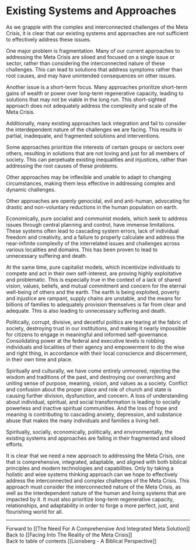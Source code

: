 # Existing Systems and Approaches

As we grapple with the complex and interconnected challenges of the Meta Crisis, it is clear that our existing systems and approaches are not sufficient to effectively address these issues.

One major problem is fragmentation. Many of our current approaches to addressing the Meta Crisis are siloed and focused on a single issue or sector, rather than considering the interconnected nature of these challenges. This can lead to solutions that address symptoms rather than root causes, and may have unintended consequences on other issues.

Another issue is a short-term focus. Many approaches prioritize short-term gains of wealth or power over long-term regenerative capacity, leading to solutions that may not be viable in the long run. This short-sighted approach does not adequately address the complexity and scale of the Meta Crisis. 

Additionally, many existing approaches lack integration and fail to consider the interdependent nature of the challenges we are facing. This results in partial, inadequate, and fragmented solutions and interventions.

Some approaches prioritize the interests of certain groups or sectors over others, resulting in solutions that are not loving and just for all members of society. This can perpetuate existing inequalities and injustices, rather than addressing the root causes of these problems.

Other approaches may be inflexible and unable to adapt to changing circumstances, making them less effective in addressing complex and dynamic challenges.

Other approaches are openly genocidal, evil and anti-human, advocating for drastic and non-voluntary reductions in the human population on earth. 

Economically, pure socialist and communist models, which seek to address issues through central planning and control, have immense limitations. These systems often lead to cascading system errors, lack of individual freedom and creativity, and a failure to properly calculate and address the near-infinite complexity of the interrelated issues and challenges across various localities and domains. This has been proven to lead to unnecessary suffering and death. 

At the same time, pure capitalist models, which incentivize individuals to compete and act in their own self-interest, are proving highly exploitative and problematic. This is especially true in the context of a lack of shared vision, values, beliefs, and mutual commitment and concern for the eternal well-being of others and the earth. The earth is being exploited, poverty and injustice are rampant, supply chains are unstable, and the means for billions of families to adequately provision themselves is far from clear and adequate. This is also leading to unnecessary suffering and death. 

Politically, corrupt, divisive, and deceitful politics are tearing at the fabric of society, destroying trust in our institutions, and making it nearly impossible for citizens to engage in meaningful and informed self-governance. Consolidating power at the federal and executive levels is robbing individuals and localities of their agency and empowerment to do the wise and right thing, in accordance with their local conscience and discernment, in their own time and place.

Spiritually and culturally, we have come entirely unmoored, rejecting the wisdom and traditions of the past, and destroying our overarching and uniting sense of purpose, meaning, vision, and values as a society. Conflict and confusion about the proper place and role of church and state is causing further division, dysfunction, and concern. A loss of understanding about individual, spiritual, and social transformation is leading to socially powerless and inactive spiritual communities. And the loss of hope and meaning is contributing to cascading anxiety, depression, and substance abuse that makes the many individuals and families a living hell. 

Spiritually, socially, economically, politically, and environmentally, the existing systems and approaches are failing in their fragmented and siloed efforts.

It is clear that we need a new approach to addressing the Meta Crisis, one that is comprehensive, integrated, adaptable, and aligned with both biblical principles and modern technologies and capabilities. Only by taking a holistic and wise systems thinking approach can we hope to effectively address the interconnected and complex challenges of the Meta Crisis. This approach must consider the interconnected nature of the Meta Crisis, as well as the interdependent nature of the human and living systems that are impacted by it. It must also prioritize long-term regenerative capacity, relationships, and adaptability in order to forge a more perfect, just, and flourishing world for all.  

___

Forward to [[The Need For A Comprehensive And Integrated Meta Solution]]  
Back to [[Facing Into The Reality of the Meta Crisis]]    
Back to table of contents [[Lionsberg - A Biblical Perspective]]    
